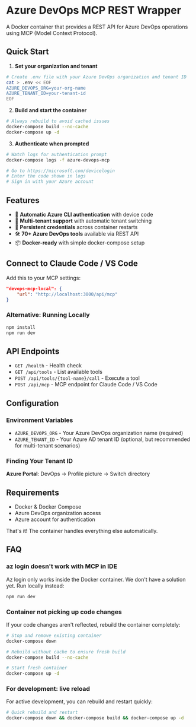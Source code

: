 # Azure DevOps MCP REST Wrapper

A Docker container that provides a REST API for Azure DevOps operations using MCP (Model Context Protocol).

## Quick Start

1. **Set your organization and tenant**

```bash
# Create .env file with your Azure DevOps organization and tenant ID
cat > .env << EOF
AZURE_DEVOPS_ORG=your-org-name
AZURE_TENANT_ID=your-tenant-id
EOF
```

2. **Build and start the container**

```bash
# Always rebuild to avoid cached issues
docker-compose build --no-cache
docker-compose up -d
```

3. **Authenticate when prompted**

```bash
# Watch logs for authentication prompt
docker-compose logs -f azure-devops-mcp

# Go to https://microsoft.com/devicelogin
# Enter the code shown in logs
# Sign in with your Azure account
```

## Features

- 🔐 **Automatic Azure CLI authentication** with device code
- 🏢 **Multi-tenant support** with automatic tenant switching
- 💾 **Persistent credentials** across container restarts
- 🛠️ **70+ Azure DevOps tools** available via REST API
- 📦 **Docker-ready** with simple docker-compose setup

## Connect to Claude Code / VS Code

Add this to your MCP settings:

```json
"devops-mcp-local": {
    "url": "http://localhost:3000/api/mcp"
}
```

### Alternative: Running Locally

```bash
npm install
npm run dev
```

## API Endpoints

- `GET /health` - Health check
- `GET /api/tools` - List available tools
- `POST /api/tools/{tool-name}/call` - Execute a tool
- `POST /api/mcp` - MCP endpoint for Claude Code / VS Code

## Configuration

### Environment Variables

- `AZURE_DEVOPS_ORG` - Your Azure DevOps organization name (required)
- `AZURE_TENANT_ID` - Your Azure AD tenant ID (optional, but recommended for multi-tenant scenarios)

### Finding Your Tenant ID

**Azure Portal**: DevOps -> Profile picture -> Switch directory

## Requirements

- Docker & Docker Compose
- Azure DevOps organization access
- Azure account for authentication

That's it! The container handles everything else automatically.

## FAQ

### az login doesn't work with MCP in IDE

Az login only works inside the Docker container. We don't have a solution yet. Run locally instead:

```bash
npm run dev
```

### Container not picking up code changes

If your code changes aren't reflected, rebuild the container completely:

```bash
# Stop and remove existing container
docker-compose down

# Rebuild without cache to ensure fresh build
docker-compose build --no-cache

# Start fresh container
docker-compose up -d
```

### For development: live reload

For active development, you can rebuild and restart quickly:

```bash
# Quick rebuild and restart
docker-compose down && docker-compose build && docker-compose up -d
```